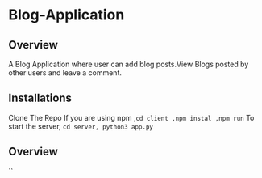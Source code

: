 # Blog-Application

## Overview
A Blog Application where user can add blog posts.View Blogs posted by other users and leave a comment.

## Installations
Clone The Repo
If you are using npm ,`cd client ,npm instal ,npm run`
To start the server, `cd server, python3 app.py`

## Overview
``
